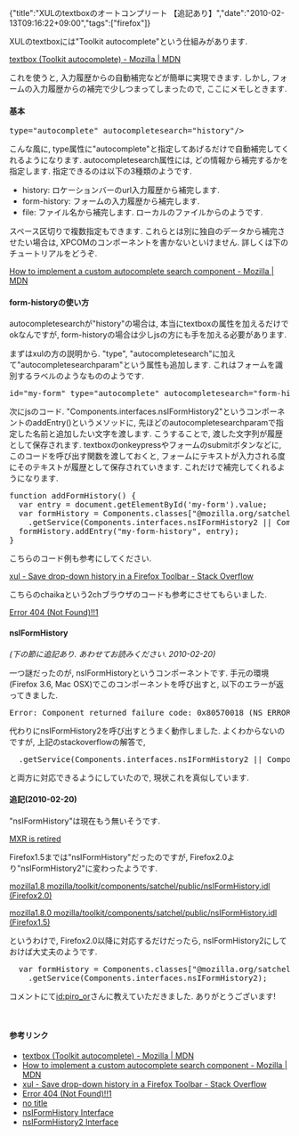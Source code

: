 {"title":"XULのtextboxのオートコンプリート 【追記あり】","date":"2010-02-13T09:16:22+09:00","tags":["firefox"]}

<!-- DATE: 2010-02-13T00:16:22+00:00 -->
<!-- OLDURL: http://d.hatena.ne.jp/cou929_la/20100213/ -->


<div class="section">
<p>XULのtextboxには"Toolkit autocomplete"という仕組みがあります. </p>
<p><a href="https://developer.mozilla.org/ja/XUL/textbox_%28Firefox_autocomplete%29" target="_blank">textbox (Toolkit autocomplete) - Mozilla | MDN</a></p>
<p>これを使うと, 入力履歴からの自動補完などが簡単に実現できます. しかし, フォームの入力履歴からの補完で少しつまってしまったので, ここにメモしときます. </p>
<h4>基本</h4>
<pre class="syntax-highlight">
<span class="synIdentifier"><textbox </span><span class="synType">type</span>=<span class="synConstant">"autocomplete"</span><span class="synIdentifier"> </span><span class="synType">autocompletesearch</span>=<span class="synConstant">"history"</span><span class="synIdentifier">/></span>
</pre>

<p>こんな風に, type属性に"autocomplete"と指定してあげるだけで自動補完してくれるようになります. autocompletesearch属性には, どの情報から補完するかを指定します. 指定できるのは以下の3種類のようです. </p>

<ul>
<li> history: ロケーションバーのurl入力履歴から補完します. </li>
<li> form-history: フォームの入力履歴から補完します. </li>
<li> file: ファイル名から補完します. ローカルのファイルからのようです. </li>
</ul>
<p>スペース区切りで複数指定もできます. これらとは別に独自のデータから補完させたい場合は, XPCOMのコンポーネントを書かないといけません. 詳しくは下のチュートリアルをどうぞ. </p>
<p><a href="https://developer.mozilla.org/en/How_to_implement_custom_autocomplete_search_component" target="_blank">How to implement a custom autocomplete search component - Mozilla | MDN</a></p>
<h4>form-historyの使い方</h4>
<p>autocompletesearchが"history"の場合は, 本当にtextboxの属性を加えるだけでokなんですが, form-historyの場合は少しjsの方にも手を加える必要があります. </p>
<p>まずはxulの方の説明から. "type", "autocompletesearch"に加えて"autocompletesearchparam"という属性も追加します. これはフォームを識別するラベルのようなもののようです. </p>
<pre class="syntax-highlight">
<span class="synIdentifier"><textbox </span><span class="synType">id</span>=<span class="synConstant">"my-form"</span><span class="synIdentifier"> </span><span class="synType">type</span>=<span class="synConstant">"autocomplete"</span><span class="synIdentifier"> </span><span class="synType">autocompletesearch</span>=<span class="synConstant">"form-history"</span><span class="synIdentifier"> </span><span class="synType">autocompletesearchparam</span>=<span class="synConstant">"my-form-history"</span><span class="synIdentifier">/></span>
</pre>

<p>次にjsのコード. "Components.interfaces.nsIFormHistory2"というコンポーネントのaddEntry()というメソッドに, 先ほどのautocompletesearchparamで指定した名前と追加したい文字を渡します. こうすることで, 渡した文字列が履歴として保存されます. textboxのonkeypressやフォームのsubmitボタンなどに, このコードを呼び出す関数を渡しておくと, フォームにテキストが入力される度にそのテキストが履歴として保存されていきます. これだけで補完してくれるようになります. </p>
<pre class="syntax-highlight">
<span class="synIdentifier">function</span> addFormHistory() <span class="synIdentifier">{</span>
  <span class="synIdentifier">var</span> entry = <span class="synStatement">document</span>.getElementById(<span class="synConstant">'my-form'</span>).value;
  <span class="synIdentifier">var</span> formHistory = Components.classes<span class="synIdentifier">[</span><span class="synConstant">"@mozilla.org/satchel/form-history;1"</span><span class="synIdentifier">]</span>
    .getService(Components.interfaces.nsIFormHistory2 || Components.interfaces.nsIFormHistory);
  formHistory.addEntry(<span class="synConstant">"my-form-history"</span>, entry);
<span class="synIdentifier">}</span>
</pre>

<p>こちらのコード例も参考にしてください. </p>
<p><a href="http://stackoverflow.com/questions/120170/save-drop-down-history-in-a-firefox-toolbar/121358" target="_blank">xul - Save drop-down history in a Firefox Toolbar - Stack Overflow</a></p>
<p>こちらのchaikaという2chブラウザのコードも参考にさせてもらいました. </p>
<p><a href="http://www.google.com/codesearch/p?hl=en#g71KLD545sE/trunk/chaika/chrome/content/chaika/post/wizard.js&q=form-history&exact_package=http://chaika.googlecode.com/svn&sa=N&cd=1&ct=rc" target="_blank">Error 404 (Not Found)!!1</a></p>
<h4>nsIFormHistory</h4>
<p><span style="font-style:italic;">(下の節に追記あり. あわせてお読みください. 2010-02-20)</span></p>
<p>一つ謎だったのが, nsIFormHistoryというコンポーネントです. 手元の環境(Firefox 3.6, Mac OSX)でこのコンポーネントを呼び出すと, 以下のエラーが返ってきました. </p>
<pre>
Error: Component returned failure code: 0x80570018 (NS_ERROR_XPC_BAD_IID) [nsIJSCID.getService]
</pre>

<p>代わりにnsIFormHistory2を呼び出すとうまく動作しました. よくわからないのですが, 上記のstackoverflowの解答で,</p>
<pre class="syntax-highlight">
  .getService(Components.interfaces.nsIFormHistory2 || Components.interfaces.nsIFormHistory);
</pre>

<p>と両方に対応できるようにしていたので, 現状これを真似しています. </p>
<h4>追記(2010-02-20)</h4>
<p>"nsIFormHistory"は現在もう無いそうです. </p>
<p><a href="http://mxr.mozilla.org/mozilla-central/source/toolkit/components/satchel/public/nsIFormHistory.id" target="_blank">MXR is retired</a></p>
<p>Firefox1.5までは"nsIFormHistory"だったのですが, Firefox2.0より"nsIFormHistory2"に変わったようです.</p>
<p><a href="http://mxr.mozilla.org/mozilla1.8/source/toolkit/components/satchel/public/nsIFormHistory.idl" target="_blank">mozilla1.8 mozilla/toolkit/components/satchel/public/nsIFormHistory.idl (Firefox2.0)</a></p>
<p><a href="http://mxr.mozilla.org/mozilla1.8.0/source/toolkit/components/satchel/public/nsIFormHistory.idl" target="_blank">mozilla1.8.0 mozilla/toolkit/components/satchel/public/nsIFormHistory.idl (Firefox1.5)</a></p>
<p>というわけで, Firefox2.0以降に対応するだけだったら, nsIFormHistory2にしておけば大丈夫のようです. </p>
<pre class="syntax-highlight">
  <span class="synIdentifier">var</span> formHistory = Components.classes<span class="synIdentifier">[</span><span class="synConstant">"@mozilla.org/satchel/form-history;1"</span><span class="synIdentifier">]</span>
    .getService(Components.interfaces.nsIFormHistory2);
</pre>

<p>コメントにて<a href="http://d.hatena.ne.jp/piro_or/">id:piro_or</a>さんに教えていただきました. ありがとうございます!</p>
<br>

<h4>参考リンク</h4>

<ul>
<li> <a href="https://developer.mozilla.org/ja/XUL/textbox_%28Firefox_autocomplete%29" target="_blank">textbox (Toolkit autocomplete) - Mozilla | MDN</a></li>
<li> <a href="https://developer.mozilla.org/en/How_to_implement_custom_autocomplete_search_component" target="_blank">How to implement a custom autocomplete search component - Mozilla | MDN</a></li>
<li> <a href="http://stackoverflow.com/questions/120170/save-drop-down-history-in-a-firefox-toolbar/121358" target="_blank">xul - Save drop-down history in a Firefox Toolbar - Stack Overflow</a></li>
<li> <a href="http://www.google.com/codesearch/p?hl=en#g71KLD545sE/trunk/chaika/chrome/content/chaika/post/wizard.js&q=form-history&exact_package=http://chaika.googlecode.com/svn&sa=N&cd=1&ct=rc" target="_blank">Error 404 (Not Found)!!1</a></li>
<li> <a href="http://mtamaki.com/trac/mtamaki/wiki/XUL" target="_blank">no title</a></li>
<li> <a href="http://www.oxymoronical.com/experiments/apidocs/interface/nsIFormHistory" target="_blank">nsIFormHistory Interface</a></li>
<li> <a href="http://www.oxymoronical.com/experiments/apidocs/interface/nsIFormHistory2" target="_blank">nsIFormHistory2 Interface</a></li>
</ul>
</div>





